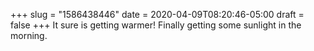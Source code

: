 +++
slug = "1586438446"
date = 2020-04-09T08:20:46-05:00
draft = false
+++
It sure is getting warmer! Finally getting some sunlight in the morning.